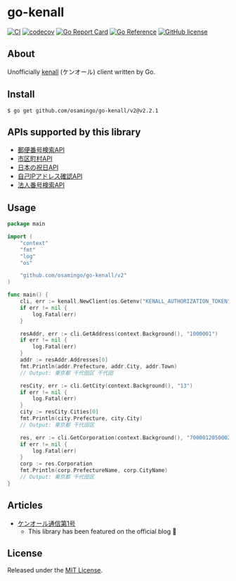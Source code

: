 # go-kenall

[![CI](https://github.com/osamingo/go-kenall/workflows/CI/badge.svg)](https://github.com/osamingo/go-kenall/actions?query=workflow%3ACI)
[![codecov](https://codecov.io/gh/osamingo/go-kenall/branch/main/graph/badge.svg?token=gUDT8ydUMm)](https://codecov.io/gh/osamingo/go-kenall)
[![Go Report Card](https://goreportcard.com/badge/github.com/osamingo/go-kenall/v2)](https://goreportcard.com/report/github.com/osamingo/go-kenall/v2)
[![Go Reference](https://pkg.go.dev/badge/github.com/osamingo/go-kenall.svg)](https://pkg.go.dev/github.com/osamingo/go-kenall/v2)
[![GitHub license](https://img.shields.io/badge/license-MIT-blue.svg)](https://github.com/osamingo/go-kenall/blob/main/LICENSE)

## About

Unofficially [kenall](https://kenall.jp/) (ケンオール) client written by Go.

## Install

```shell
$ go get github.com/osamingo/go-kenall/v2@v2.2.1
```

## APIs supported by this library

- [郵便番号検索API](https://kenall.jp/docs/api-introduction/#%E9%83%B5%E4%BE%BF%E7%95%AA%E5%8F%B7%E6%A4%9C%E7%B4%A2api)
- [市区町村API](https://kenall.jp/docs/api-introduction/#%E5%B8%82%E5%8C%BA%E7%94%BA%E6%9D%91api)
- [日本の祝日API](https://kenall.jp/docs/API/holidays/)
- [自己IPアドレス確認API](https://kenall.jp/docs/API/whoami/#get-whoami)
- [法人番号検索API](https://kenall.jp/docs/api-introduction/#%E6%B3%95%E4%BA%BA%E7%95%AA%E5%8F%B7%E6%A4%9C%E7%B4%A2api)

## Usage

```go
package main

import (
	"context"
	"fmt"
	"log"
	"os"

	"github.com/osamingo/go-kenall/v2"
)

func main() {
	cli, err := kenall.NewClient(os.Getenv("KENALL_AUTHORIZATION_TOKEN"))
	if err != nil {
		log.Fatal(err)
	}

	resAddr, err := cli.GetAddress(context.Background(), "1000001")
	if err != nil {
		log.Fatal(err)
	}
	addr := resAddr.Addresses[0]
	fmt.Println(addr.Prefecture, addr.City, addr.Town)
	// Output: 東京都 千代田区 千代田

	resCity, err := cli.GetCity(context.Background(), "13")
	if err != nil {
		log.Fatal(err)
	}
	city := resCity.Cities[0]
	fmt.Println(city.Prefecture, city.City)
	// Output: 東京都 千代田区

	res, err := cli.GetCorporation(context.Background(), "7000012050002")
	if err != nil {
		log.Fatal(err)
	}
	corp := res.Corporation
	fmt.Println(corp.PrefectureName, corp.CityName) 
	// Output: 東京都 千代田区
}
```

## Articles

- [ケンオール通信第1号](https://blog.kenall.jp/entry/kenall-newsletter-vol1)
  - This library has been featured on the official blog 🎉

## License

Released under the [MIT License](https://github.com/osamingo/go-kenall/blob/main/LICENSE).
